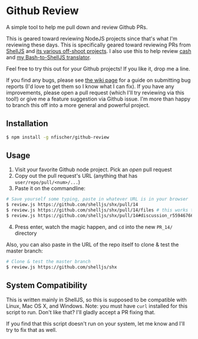 # Github Review

A simple tool to help me pull down and review Github PRs.

This is geared toward reviewing NodeJS projects since that's what I'm reviewing
these days. This is specifically geared toward reviewing PRs from
[ShellJS](https://github.com/shelljs/shelljs) and [its various off-shoot
projects](https://github.com/shelljs). I also use this to help review
[cash](https://github.com/dthree/cash) and [my Bash-to-ShellJS
translator](https://github.com/nfischer/BashToShellJS).

Feel free to try this out for your Github projects! If you like it, drop me a
line.

If you find any bugs, please see [the wiki
page](https://github.com/nfischer/github-review/wiki) for a guide on submitting
bug reports (I'd love to get them so I know what I can fix). If you have any
improvements, please open a pull request (which I'll try reviewing via this
tool!) or give me a feature suggestion via Github issue. I'm more than happy to
branch this off into a more general and powerful project.

## Installation

```bash
$ npm install -g nfischer/github-review
```

## Usage

 1. Visit your favorite Github node project. Pick an *open* pull request
 2. Copy out the pull request's URL (anything that has
    `user/repo/pull/<num>/...`)
 3. Paste it on the commandline:

 ```Bash
 # Save yourself some typing, paste in whatever URL is in your browser
 $ review.js https://github.com/shelljs/shx/pull/14
 $ review.js https://github.com/shelljs/shx/pull/14/files # this works too
 $ review.js https://github.com/shelljs/shx/pull/14#discussion_r55946766 # even this
 ```

 4. Press enter, watch the magic happen, and `cd` into the new `PR_14/`
    directory

Also, you can also paste in the URL of the repo itself to clone & test the
master branch:

```Bash
# Clone & test the master branch
$ review.js https://github.com/shelljs/shx
```

## System Compatibility

This is written mainly in ShellJS, so this is supposed to be compatible with
Linux, Mac OS X, and Windows. Note: you must have `curl` installed for this
script to run. Don't like that? I'll gladly accept a PR fixing that.

If you find that this script doesn't run on your system, let me know and I'll
try to fix that as well.
